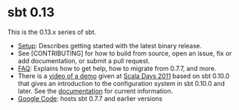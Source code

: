[Google Code]: http://code.google.com/p/simple-build-tool
[Scala Days 2011]: http://days2011.scala-lang.org/node/138/285
[documentation]: http://www.scala-sbt.org/release/docs/
[Setup]: http://www.scala-sbt.org/release/docs/Getting-Started/Setup
[video of a demo]: http://vimeo.com/20263617
[FAQ]: http://www.scala-sbt.org/release/docs/faq

# sbt 0.13

This is the 0.13.x series of sbt.

 * [Setup]: Describes getting started with the latest binary release.
 * See [CONTRIBUTING] for how to build from source, open an issue, fix or add documentation, or submit a pull request.
 * [FAQ]: Explains how to get help, how to migrate from 0.7.7, and more.
 * There is a [video of a demo] given at [Scala Days 2011] based on sbt 0.10.0 that gives an introduction to the configuration system in sbt 0.10.0 and later.  See the [documentation] for current information.
 * [Google Code]: hosts sbt 0.7.7 and earlier versions